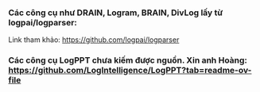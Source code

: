 ### Các công cụ như DRAIN, Logram, BRAIN, DivLog lấy từ logpai/logparser: 
Link tham khảo: https://github.com/logpai/logparser

### Các công cụ LogPPT chưa kiếm được nguồn. Xin anh Hoàng: https://github.com/LogIntelligence/LogPPT?tab=readme-ov-file 


